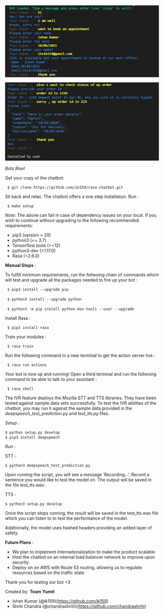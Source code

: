 ![Screenshot](./S1.png)

![Screenshot](./S2.png)

*Bots Rise!*

Get your copy of the chatbot:

     $ git clone https://github.com/ik159/rasa-chatbot.git

Sit back and relax. The chatbot offers a one step installation. Run : 

     $ make setup

*Note*: The above can fail in case of dependency issues on your local. If you wish to continue without upgrading to the following recommended requirements: 

- pip3 (version > 20)
- python3 (<= 3.7)
- Tensorflow tools (>=12)
- python3-dev (>1.17.0)
- Rasa (=2.6.0)

**Manual Steps** :

To fulfill minimum requirements, run the follwoing chain of commands which will test and upgrade all the packages needed to fire up your bot : 
    
     $ pip3 install --upgrade pip

     $ python3 install --upgrade python

     $ python3 -m pip install python-dev-tools --user --upgrade

Install Rasa :
    
     $ pip3 install rasa

Train your modules :
    
     $ rasa train

Run the following command in a new terminal to get the action server live : 

     $ rasa run actions

Your bot is now up and running! Open a third terminal and run the follwoing command to be able to talk to  your assistant :

     $ rasa shell


The IVR feature deploys the Mozilla STT and TTS libraries. They have been tested against sample data sets successfully. To test the IVR abilities of the chatbot,
you may run it against the sample data provided in the *deepspeech_test_prediction.py* and *test_tts.py* files.

*Setup* :

    $ python setup.py develop
    $ pip3 install deepspeech    

*Run* :

STT -     
    
    $ python3 deepspeech_test_prediction.py
    
Upon running the script, you will see a message ‘Recording...’. Record a sentence you would like to test the model on. The output will be saved in the file *test_tts.wav*.   

TTS -

    $ python3 setup.py develop 
    
Once the script stops running, the result will be saved in the test_tts.wav file which you can listen to to test the performance of the model.
 
Additionally, the model uses hashed headers providing an added layer of safety. 


**Future Plans** :

- We plan to implement internaitonalization to make the product scalable 
- Host the chatbot on an internal load balancer network to improve upon security.
- Deploy on on AWS with Route 53 routing, allowing us to regulate resources based on the traffic state
 
Thank you for testing our bot <3

Created by: 
**Team Yumit**
- Ishan Kumar (@ik159)(https://github.com/ik159)
- Shriti Chandra (@chandrashritii)(https://github.com/chandrashritii)
  

